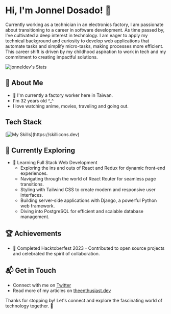 # Hi, I'm Jonnel Dosado! 👋

Currently working as a technician in an electronics factory, I am passionate about transitioning to a career in software development. As time passed by, I’ve cultivated a deep interest in technology. I am eager to apply my technical background and curiosity to develop web applications that automate tasks and simplify micro-tasks, making processes more efficient. This career shift is driven by my childhood aspiration to work in tech and my commitment to creating impactful solutions.

![jonneldev's Stats](https://github-readme-stats.vercel.app/api?username=jonneldev&theme=vue-dark&show_icons=true&hide_border=true&count_private=true)

## 🚀 About Me

- 🔭 I'm currently a factory worker here in Taiwan.
- I'm 32 years old ^_^
- I love watching anime, movies, traveling and going out.

## Tech Stack
[![My Skills](https://skillicons.dev/icons?i=js,html,css,bootstrap,mongodb,nodejs,py,react,vite,)](https://skillicons.dev)

## 🌱 Currently Exploring

- 🚀 Learning Full Stack Web Development
  - Exploring the ins and outs of React and Redux for dynamic front-end experiences.
  - Navigating through the world of React Router for seamless page transitions.
  - Styling with Tailwind CSS to create modern and responsive user interfaces.
  - Building server-side applications with Django, a powerful Python web framework.
  - Diving into PostgreSQL for efficient and scalable database management.

 ## 🏆 Achievements

- 🌟 Completed Hacktoberfest 2023 - Contributed to open source projects and celebrated the spirit of collaboration.


## 📬 Get in Touch

- Connect with me on [Twitter](https://twitter.com/introvertedbot)
- Read more of my articles on [theenthusiast.dev](https://theenthusiast.dev)

Thanks for stopping by! Let's connect and explore the fascinating world of technology together. 🚀



<!--

Here are some ideas to get you started:

- 🔭 I’m currently working on ...
- 🌱 I’m currently learning ...
- 👯 I’m looking to collaborate on ...
- 🤔 I’m looking for help with ...
- 💬 Ask me about ...
- 📫 How to reach me: ...
- 😄 Pronouns: ...
- ⚡ Fun fact: ...
-->
